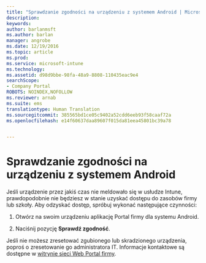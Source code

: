 ```yaml
---
title: "Sprawdzanie zgodności na urządzeniu z systemem Android | Microsoft Docs"
description: 
keywords: 
author: barlanmsft
ms.author: barlan
manager: angrobe
ms.date: 12/19/2016
ms.topic: article
ms.prod: 
ms.service: microsoft-intune
ms.technology: 
ms.assetid: d98d9bbe-98fa-48a9-8808-110435eac9e4
searchScope:
- Company Portal
ROBOTS: NOINDEX,NOFOLLOW
ms.reviewer: arnab
ms.suite: ems
translationtype: Human Translation
ms.sourcegitcommit: 385565bd1ce05c9402a52cdd6eeb93f58caaf72a
ms.openlocfilehash: e14f60637daa89607f015da81eea45801bc39a78


---
```



# <a name="check-compliance-on-your-android-device"></a>Sprawdzanie zgodności na urządzeniu z systemem Android

Jeśli urządzenie przez jakiś czas nie meldowało się w usłudze Intune, prawdopodobnie nie będziesz w stanie uzyskać dostępu do zasobów firmy lub szkoły. Aby odzyskać dostęp, spróbuj wykonać następujące czynności:

1. Otwórz na swoim urządzeniu aplikację Portal firmy dla systemu Android.

2. Naciśnij pozycję **Sprawdź zgodność**.

Jeśli nie możesz zresetować zgubionego lub skradzionego urządzenia, poproś o zresetowanie go administratora IT. Informacje kontaktowe są dostępne w [witrynie sieci Web Portal firmy](http://portal.manage.microsoft.com).



<!--HONumber=Dec16_HO3-->


